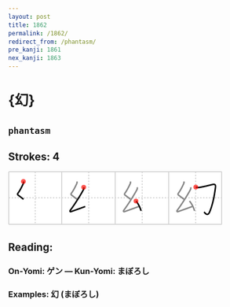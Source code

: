 ```yaml
---
layout: post
title: 1862
permalink: /1862/
redirect_from: /phantasm/
pre_kanji: 1861
nex_kanji: 1863
---
```


# {幻}

## `phantasm`

## Strokes: 4

<div class="stroke"><img src="../images/E5B9BB.png" /></div>

## Reading:

### On-Yomi: ゲン &mdash; Kun-Yomi: まぼろし

### Examples: 幻 (まぼろし)
